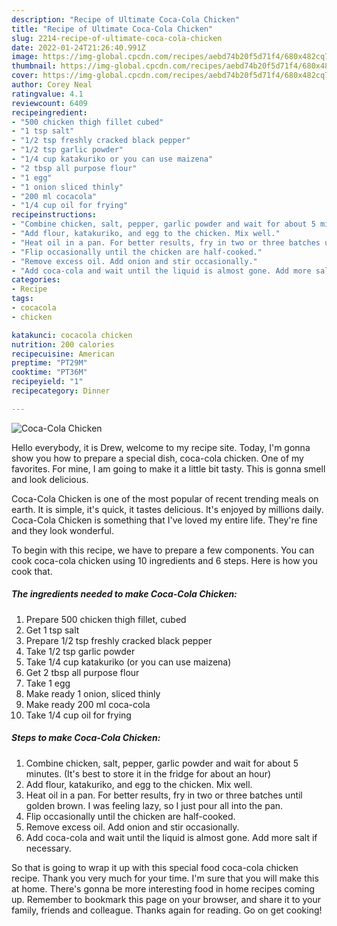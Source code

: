 ```yaml
---
description: "Recipe of Ultimate Coca-Cola Chicken"
title: "Recipe of Ultimate Coca-Cola Chicken"
slug: 2214-recipe-of-ultimate-coca-cola-chicken
date: 2022-01-24T21:26:40.991Z
image: https://img-global.cpcdn.com/recipes/aebd74b20f5d71f4/680x482cq70/coca-cola-chicken-recipe-main-photo.jpg
thumbnail: https://img-global.cpcdn.com/recipes/aebd74b20f5d71f4/680x482cq70/coca-cola-chicken-recipe-main-photo.jpg
cover: https://img-global.cpcdn.com/recipes/aebd74b20f5d71f4/680x482cq70/coca-cola-chicken-recipe-main-photo.jpg
author: Corey Neal
ratingvalue: 4.1
reviewcount: 6409
recipeingredient:
- "500 chicken thigh fillet cubed"
- "1 tsp salt"
- "1/2 tsp freshly cracked black pepper"
- "1/2 tsp garlic powder"
- "1/4 cup katakuriko or you can use maizena"
- "2 tbsp all purpose flour"
- "1 egg"
- "1 onion sliced thinly"
- "200 ml cocacola"
- "1/4 cup oil for frying"
recipeinstructions:
- "Combine chicken, salt, pepper, garlic powder and wait for about 5 minutes. (It&#39;s best to store it in the fridge for about an hour)"
- "Add flour, katakuriko, and egg to the chicken. Mix well."
- "Heat oil in a pan. For better results, fry in two or three batches until golden brown. I was feeling lazy, so I just pour all into the pan."
- "Flip occasionally until the chicken are half-cooked."
- "Remove excess oil. Add onion and stir occasionally."
- "Add coca-cola and wait until the liquid is almost gone. Add more salt if necessary."
categories:
- Recipe
tags:
- cocacola
- chicken

katakunci: cocacola chicken 
nutrition: 200 calories
recipecuisine: American
preptime: "PT29M"
cooktime: "PT36M"
recipeyield: "1"
recipecategory: Dinner

---
```



![Coca-Cola Chicken](https://img-global.cpcdn.com/recipes/aebd74b20f5d71f4/680x482cq70/coca-cola-chicken-recipe-main-photo.jpg)

Hello everybody, it is Drew, welcome to my recipe site. Today, I'm gonna show you how to prepare a special dish, coca-cola chicken. One of my favorites. For mine, I am going to make it a little bit tasty. This is gonna smell and look delicious.



Coca-Cola Chicken is one of the most popular of recent trending meals on earth. It is simple, it's quick, it tastes delicious. It's enjoyed by millions daily. Coca-Cola Chicken is something that I've loved my entire life. They're fine and they look wonderful.


To begin with this recipe, we have to prepare a few components. You can cook coca-cola chicken using 10 ingredients and 6 steps. Here is how you cook that.

<!--inarticleads1-->

##### The ingredients needed to make Coca-Cola Chicken:

1. Prepare 500 chicken thigh fillet, cubed
1. Get 1 tsp salt
1. Prepare 1/2 tsp freshly cracked black pepper
1. Take 1/2 tsp garlic powder
1. Take 1/4 cup katakuriko (or you can use maizena)
1. Get 2 tbsp all purpose flour
1. Take 1 egg
1. Make ready 1 onion, sliced thinly
1. Make ready 200 ml coca-cola
1. Take 1/4 cup oil for frying




<!--inarticleads2-->

##### Steps to make Coca-Cola Chicken:

1. Combine chicken, salt, pepper, garlic powder and wait for about 5 minutes. (It&#39;s best to store it in the fridge for about an hour)
1. Add flour, katakuriko, and egg to the chicken. Mix well.
1. Heat oil in a pan. For better results, fry in two or three batches until golden brown. I was feeling lazy, so I just pour all into the pan.
1. Flip occasionally until the chicken are half-cooked.
1. Remove excess oil. Add onion and stir occasionally.
1. Add coca-cola and wait until the liquid is almost gone. Add more salt if necessary.




So that is going to wrap it up with this special food coca-cola chicken recipe. Thank you very much for your time. I'm sure that you will make this at home. There's gonna be more interesting food in home recipes coming up. Remember to bookmark this page on your browser, and share it to your family, friends and colleague. Thanks again for reading. Go on get cooking!
